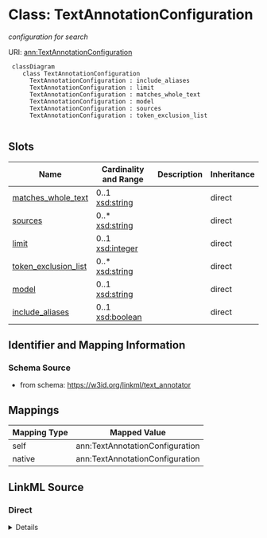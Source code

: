 # Class: TextAnnotationConfiguration
_configuration for search_




URI: [ann:TextAnnotationConfiguration](https://w3id.org/linkml/text_annotator/TextAnnotationConfiguration)



```{mermaid}
 classDiagram
    class TextAnnotationConfiguration
      TextAnnotationConfiguration : include_aliases
      TextAnnotationConfiguration : limit
      TextAnnotationConfiguration : matches_whole_text
      TextAnnotationConfiguration : model
      TextAnnotationConfiguration : sources
      TextAnnotationConfiguration : token_exclusion_list
      
```




<!-- no inheritance hierarchy -->


## Slots

| Name | Cardinality and Range | Description | Inheritance |
| ---  | --- | --- | --- |
| [matches_whole_text](matches_whole_text.md) | 0..1 <br/> [xsd:string](http://www.w3.org/2001/XMLSchema#string) |  | direct |
| [sources](sources.md) | 0..* <br/> [xsd:string](http://www.w3.org/2001/XMLSchema#string) |  | direct |
| [limit](limit.md) | 0..1 <br/> [xsd:integer](http://www.w3.org/2001/XMLSchema#integer) |  | direct |
| [token_exclusion_list](token_exclusion_list.md) | 0..* <br/> [xsd:string](http://www.w3.org/2001/XMLSchema#string) |  | direct |
| [model](model.md) | 0..1 <br/> [xsd:string](http://www.w3.org/2001/XMLSchema#string) |  | direct |
| [include_aliases](include_aliases.md) | 0..1 <br/> [xsd:boolean](http://www.w3.org/2001/XMLSchema#boolean) |  | direct |









## Identifier and Mapping Information







### Schema Source


* from schema: https://w3id.org/linkml/text_annotator





## Mappings

| Mapping Type | Mapped Value |
| ---  | ---  |
| self | ann:TextAnnotationConfiguration |
| native | ann:TextAnnotationConfiguration |





## LinkML Source

<!-- TODO: investigate https://stackoverflow.com/questions/37606292/how-to-create-tabbed-code-blocks-in-mkdocs-or-sphinx -->

### Direct

<details>
```yaml
name: TextAnnotationConfiguration
description: configuration for search
from_schema: https://w3id.org/linkml/text_annotator
rank: 1000
attributes:
  matches_whole_text:
    name: matches_whole_text
    from_schema: https://w3id.org/linkml/text_annotator
    rank: 1000
    range: boolean
  sources:
    name: sources
    from_schema: https://w3id.org/linkml/text_annotator
    rank: 1000
    multivalued: true
  limit:
    name: limit
    from_schema: https://w3id.org/linkml/text_annotator
    rank: 1000
    range: integer
  token_exclusion_list:
    name: token_exclusion_list
    from_schema: https://w3id.org/linkml/text_annotator
    rank: 1000
    multivalued: true
  model:
    name: model
    from_schema: https://w3id.org/linkml/text_annotator
    rank: 1000
    range: string
  include_aliases:
    name: include_aliases
    from_schema: https://w3id.org/linkml/text_annotator
    rank: 1000
    range: boolean

```
</details>

### Induced

<details>
```yaml
name: TextAnnotationConfiguration
description: configuration for search
from_schema: https://w3id.org/linkml/text_annotator
rank: 1000
attributes:
  matches_whole_text:
    name: matches_whole_text
    from_schema: https://w3id.org/linkml/text_annotator
    rank: 1000
    alias: matches_whole_text
    owner: TextAnnotationConfiguration
    domain_of:
    - TextAnnotationConfiguration
    - TextAnnotation
    range: boolean
  sources:
    name: sources
    from_schema: https://w3id.org/linkml/text_annotator
    rank: 1000
    multivalued: true
    alias: sources
    owner: TextAnnotationConfiguration
    domain_of:
    - TextAnnotationConfiguration
    range: string
  limit:
    name: limit
    from_schema: https://w3id.org/linkml/text_annotator
    rank: 1000
    alias: limit
    owner: TextAnnotationConfiguration
    domain_of:
    - TextAnnotationConfiguration
    range: integer
  token_exclusion_list:
    name: token_exclusion_list
    from_schema: https://w3id.org/linkml/text_annotator
    rank: 1000
    multivalued: true
    alias: token_exclusion_list
    owner: TextAnnotationConfiguration
    domain_of:
    - TextAnnotationConfiguration
    range: string
  model:
    name: model
    from_schema: https://w3id.org/linkml/text_annotator
    rank: 1000
    alias: model
    owner: TextAnnotationConfiguration
    domain_of:
    - TextAnnotationConfiguration
    range: string
  include_aliases:
    name: include_aliases
    from_schema: https://w3id.org/linkml/text_annotator
    rank: 1000
    alias: include_aliases
    owner: TextAnnotationConfiguration
    domain_of:
    - TextAnnotationConfiguration
    range: boolean

```
</details>